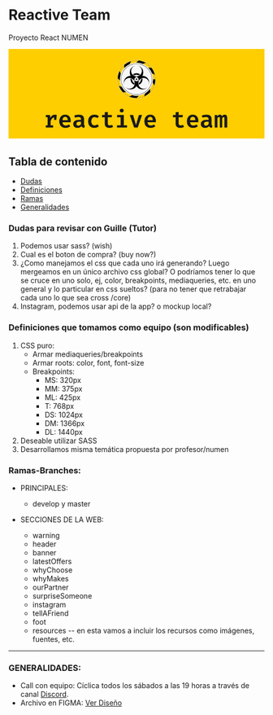 # Reactive Team
Proyecto React NUMEN

![reactive-team](https://github.com/alesitom/reactive-team/blob/master/reactive-team.png)

## Tabla de contenido

- [Dudas](#Dudas-para-revisar-con-Guille-(Tutor))
- [Definiciones](#Definiciones-que-tomamos-como-equipo-(son-modificables))
- [Ramas](#Ramas-Branches)
- [Generalidades](#GENERALIDADES)


### Dudas para revisar con Guille (Tutor)
1. Podemos usar sass? (wish)
2. Cual es el boton de compra? (buy now?)
3. ¿Como manejamos el css que cada uno irá generando? Luego mergeamos en un único archivo css global? O podríamos tener lo que se cruce en uno solo, ej, color, breakpoints, mediaqueries, etc. en uno general y lo particular en css sueltos? (para no tener que retrabajar cada uno lo que sea cross /core)
4. Instagram, podemos usar api de la app? o mockup local?

### Definiciones que tomamos como equipo (son modificables)
1. CSS puro:
    - Armar mediaqueries/breakpoints
    - Armar roots: color, font, font-size
	- Breakpoints:
	  - MS: 320px
	  - MM: 375px
	  - ML: 425px
	  - T: 768px
	  - DS: 1024px
	  - DM: 1366px
	  - DL: 1440px
2. Deseable utilizar SASS
3. Desarrollamos misma temática propuesta por profesor/numen

### Ramas-Branches:
- PRINCIPALES:
  - develop y master
    
- SECCIONES DE LA WEB:
  - warning
  - header
  - banner
  - latestOffers
  - whyChoose
  - whyMakes
  - ourPartner
  - surpriseSomeone
  - instagram
  - tellAFriend
  - foot
  - resources -- en esta vamos a incluir los recursos como imágenes, fuentes, etc.

-----------------------------------------------------
### GENERALIDADES:
- Call con equipo: Cíclica todos los sábados a las 19 horas a través de canal [Discord](https://discord.gg/aUe5fqZj).
- Archivo en FIGMA: [Ver Diseño](https://www.figma.com/file/ptZy1a106K1UbSFh1O4v93/Food-store-template-(Community)?node-id=0%3A1)
